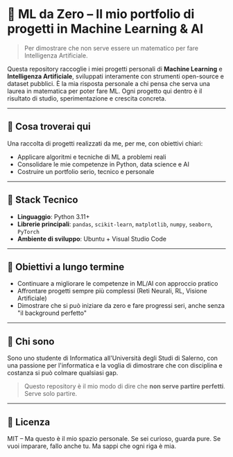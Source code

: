 # 🤖 ML da Zero – Il mio portfolio di progetti in Machine Learning & AI

> Per dimostrare che non serve essere un matematico per fare Intelligenza Artificiale.

Questa repository raccoglie i miei progetti personali di **Machine Learning** e **Intelligenza Artificiale**, sviluppati interamente con strumenti open-source e dataset pubblici. È la mia risposta personale a chi pensa che serva una laurea in matematica per poter fare ML. Ogni progetto qui dentro è il risultato di studio, sperimentazione e crescita concreta.

---

## 🧠 Cosa troverai qui

Una raccolta di progetti realizzati da me, per me, con obiettivi chiari:

- Applicare algoritmi e tecniche di ML a problemi reali
- Consolidare le mie competenze in Python, data science e AI
- Costruire un portfolio serio, tecnico e personale

---

## 🔧 Stack Tecnico

- **Linguaggio**: Python 3.11+
- **Librerie principali**: `pandas`, `scikit-learn`, `matplotlib`, `numpy`, `seaborn`, `PyTorch`
- **Ambiente di sviluppo**: Ubuntu + Visual Studio Code

---

## 🎯 Obiettivi a lungo termine

- Continuare a migliorare le competenze in ML/AI con approccio pratico
- Affrontare progetti sempre più complessi (Reti Neurali, RL, Visione Artificiale)
- Dimostrare che si può iniziare da zero e fare progressi seri, anche senza "il background perfetto"

---

## 👋 Chi sono

Sono uno studente di Informatica all'Università degli Studi di Salerno, con una passione per l'informatica e la voglia di dimostrare che con disciplina e costanza si può colmare qualsiasi gap.

> Questo repository è il mio modo di dire che **non serve partire perfetti**. Serve solo partire.

---

## 📜 Licenza

MIT – Ma questo è il mio spazio personale. Se sei curioso, guarda pure. Se vuoi imparare, fallo anche tu. Ma sappi che ogni riga è mia.
